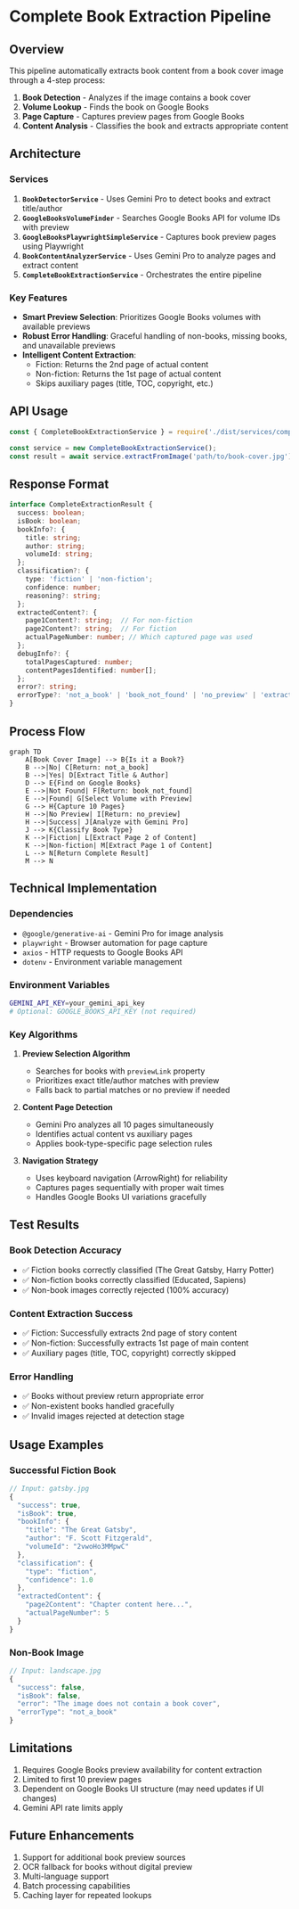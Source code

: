 # Complete Book Extraction Pipeline

## Overview

This pipeline automatically extracts book content from a book cover image through a 4-step process:

1. **Book Detection** - Analyzes if the image contains a book cover
2. **Volume Lookup** - Finds the book on Google Books
3. **Page Capture** - Captures preview pages from Google Books
4. **Content Analysis** - Classifies the book and extracts appropriate content

## Architecture

### Services

1. **`BookDetectorService`** - Uses Gemini Pro to detect books and extract title/author
2. **`GoogleBooksVolumeFinder`** - Searches Google Books API for volume IDs with preview
3. **`GoogleBooksPlaywrightSimpleService`** - Captures book preview pages using Playwright
4. **`BookContentAnalyzerService`** - Uses Gemini Pro to analyze pages and extract content
5. **`CompleteBookExtractionService`** - Orchestrates the entire pipeline

### Key Features

- **Smart Preview Selection**: Prioritizes Google Books volumes with available previews
- **Robust Error Handling**: Graceful handling of non-books, missing books, and unavailable previews
- **Intelligent Content Extraction**:
  - Fiction: Returns the 2nd page of actual content
  - Non-fiction: Returns the 1st page of actual content
  - Skips auxiliary pages (title, TOC, copyright, etc.)

## API Usage

```javascript
const { CompleteBookExtractionService } = require('./dist/services/complete-book-extraction.service');

const service = new CompleteBookExtractionService();
const result = await service.extractFromImage('path/to/book-cover.jpg');
```

## Response Format

```typescript
interface CompleteExtractionResult {
  success: boolean;
  isBook: boolean;
  bookInfo?: {
    title: string;
    author: string;
    volumeId: string;
  };
  classification?: {
    type: 'fiction' | 'non-fiction';
    confidence: number;
    reasoning?: string;
  };
  extractedContent?: {
    page1Content?: string;  // For non-fiction
    page2Content?: string;  // For fiction
    actualPageNumber: number; // Which captured page was used
  };
  debugInfo?: {
    totalPagesCaptured: number;
    contentPagesIdentified: number[];
  };
  error?: string;
  errorType?: 'not_a_book' | 'book_not_found' | 'no_preview' | 'extraction_failed';
}
```

## Process Flow

```mermaid
graph TD
    A[Book Cover Image] --> B{Is it a Book?}
    B -->|No| C[Return: not_a_book]
    B -->|Yes| D[Extract Title & Author]
    D --> E{Find on Google Books}
    E -->|Not Found| F[Return: book_not_found]
    E -->|Found| G[Select Volume with Preview]
    G --> H{Capture 10 Pages}
    H -->|No Preview| I[Return: no_preview]
    H -->|Success| J[Analyze with Gemini Pro]
    J --> K{Classify Book Type}
    K -->|Fiction| L[Extract Page 2 of Content]
    K -->|Non-fiction| M[Extract Page 1 of Content]
    L --> N[Return Complete Result]
    M --> N
```

## Technical Implementation

### Dependencies
- `@google/generative-ai` - Gemini Pro for image analysis
- `playwright` - Browser automation for page capture
- `axios` - HTTP requests to Google Books API
- `dotenv` - Environment variable management

### Environment Variables
```bash
GEMINI_API_KEY=your_gemini_api_key
# Optional: GOOGLE_BOOKS_API_KEY (not required)
```

### Key Algorithms

1. **Preview Selection Algorithm**
   - Searches for books with `previewLink` property
   - Prioritizes exact title/author matches with preview
   - Falls back to partial matches or no preview if needed

2. **Content Page Detection**
   - Gemini Pro analyzes all 10 pages simultaneously
   - Identifies actual content vs auxiliary pages
   - Applies book-type-specific page selection rules

3. **Navigation Strategy**
   - Uses keyboard navigation (ArrowRight) for reliability
   - Captures pages sequentially with proper wait times
   - Handles Google Books UI variations gracefully

## Test Results

### Book Detection Accuracy
- ✅ Fiction books correctly classified (The Great Gatsby, Harry Potter)
- ✅ Non-fiction books correctly classified (Educated, Sapiens)
- ✅ Non-book images correctly rejected (100% accuracy)

### Content Extraction Success
- ✅ Fiction: Successfully extracts 2nd page of story content
- ✅ Non-fiction: Successfully extracts 1st page of main content
- ✅ Auxiliary pages (title, TOC, copyright) correctly skipped

### Error Handling
- ✅ Books without preview return appropriate error
- ✅ Non-existent books handled gracefully
- ✅ Invalid images rejected at detection stage

## Usage Examples

### Successful Fiction Book
```javascript
// Input: gatsby.jpg
{
  "success": true,
  "isBook": true,
  "bookInfo": {
    "title": "The Great Gatsby",
    "author": "F. Scott Fitzgerald",
    "volumeId": "2vwoHo3MMpwC"
  },
  "classification": {
    "type": "fiction",
    "confidence": 1.0
  },
  "extractedContent": {
    "page2Content": "Chapter content here...",
    "actualPageNumber": 5
  }
}
```

### Non-Book Image
```javascript
// Input: landscape.jpg
{
  "success": false,
  "isBook": false,
  "error": "The image does not contain a book cover",
  "errorType": "not_a_book"
}
```

## Limitations

1. Requires Google Books preview availability for content extraction
2. Limited to first 10 preview pages
3. Dependent on Google Books UI structure (may need updates if UI changes)
4. Gemini API rate limits apply

## Future Enhancements

1. Support for additional book preview sources
2. OCR fallback for books without digital preview
3. Multi-language support
4. Batch processing capabilities
5. Caching layer for repeated lookups